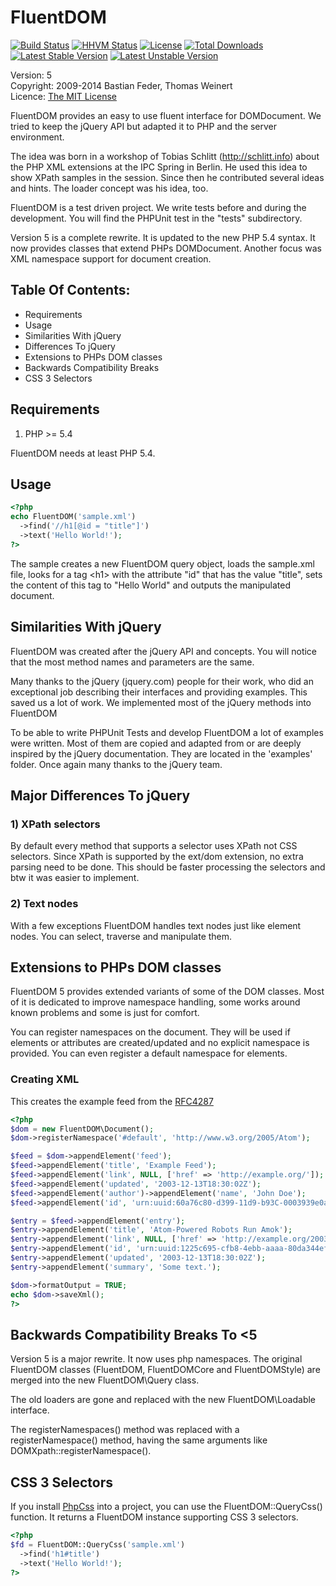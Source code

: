 # FluentDOM

[![Build Status](https://travis-ci.org/FluentDOM/FluentDOM.svg?branch=master)](https://travis-ci.org/FluentDOM/FluentDOM)
[![HHVM Status](http://hhvm.h4cc.de/badge/fluentdom/fluentdom.png)](http://hhvm.h4cc.de/package/fluentdom/fluentdom)
[![License](https://poser.pugx.org/fluentdom/fluentdom/license.svg)](https://packagist.org/packages/fluentdom/fluentdom)
[![Total Downloads](https://poser.pugx.org/fluentdom/fluentdom/downloads.svg)](https://packagist.org/packages/fluentdom/fluentdom)
[![Latest Stable Version](https://poser.pugx.org/fluentdom/fluentdom/v/stable.svg)](https://packagist.org/packages/fluentdom/fluentdom)
[![Latest Unstable Version](https://poser.pugx.org/fluentdom/fluentdom/v/unstable.svg)](https://packagist.org/packages/fluentdom/fluentdom)

  Version: 5<br />
  Copyright: 2009-2014 Bastian Feder, Thomas Weinert <br />
  Licence: [The MIT License](http://www.opensource.org/licenses/mit-license.php) <br />

FluentDOM provides an easy to use fluent interface for DOMDocument. We tried to
keep the jQuery API but adapted it to PHP and the server environment.

The idea was born in a workshop of Tobias Schlitt (http://schlitt.info) about
the PHP XML extensions at the IPC Spring in Berlin. He used this idea to show
XPath samples in the session. Since then he contributed several ideas and hints.
The loader concept was his idea, too.

FluentDOM is a test driven project. We write tests before and during the
development. You will find the PHPUnit test in the "tests" subdirectory.

Version 5 is a complete rewrite. It is updated to the new PHP 5.4 syntax. It
now provides classes that extend PHPs DOMDocument. Another focus was
XML namespace support for document creation.

## Table Of Contents:
* Requirements
* Usage
* Similarities With jQuery
* Differences To jQuery
* Extensions to PHPs DOM classes
* Backwards Compatibility Breaks
* CSS 3 Selectors

## Requirements

1) PHP >= 5.4

FluentDOM needs at least PHP 5.4.

## Usage

```php
<?php
echo FluentDOM('sample.xml')
  ->find('//h1[@id = "title"]')
  ->text('Hello World!');
?>
```

The sample creates a new FluentDOM query object, loads the sample.xml file,
looks for a tag &lt;h1> with the attribute "id" that has the value "title",
sets the content of this tag to "Hello World" and outputs the manipulated
document.

## Similarities With jQuery

FluentDOM was created after the jQuery API and concepts. You will notice that
the most method names and parameters are the same.

Many thanks to the jQuery (jquery.com) people for their work, who did an
exceptional job describing their interfaces and providing examples. This saved
us a lot of work. We implemented most of the jQuery methods into FluentDOM

To be able to write PHPUnit Tests and develop FluentDOM a lot of examples were
written. Most of them are copied and adapted from or are deeply inspired by the
jQuery documentation. They are located in the 'examples' folder.
Once again many thanks to the jQuery team.

## Major Differences To jQuery

### 1) XPath selectors

By default every method that supports a selector uses XPath not CSS selectors.
Since XPath is supported by the ext/dom extension, no extra parsing need to be
done. This should be faster processing the selectors and btw it was easier to implement.

### 2) Text nodes

With a few exceptions FluentDOM handles text nodes just like element nodes.
You can select, traverse and manipulate them.

## Extensions to PHPs DOM classes

FluentDOM 5 provides extended variants of some of the DOM classes. Most of
it is dedicated to improve namespace handling, some works around known problems
and some is just for comfort.

You can register namespaces on the document. They will be used if elements
or attributes are created/updated and no explicit namespace is provided. You can
even register a default namespace for elements.

### Creating XML

This creates the example feed from the [RFC4287](http://tools.ietf.org/html/rfc4287#section-1.1)

```php
<?php
$dom = new FluentDOM\Document();
$dom->registerNamespace('#default', 'http://www.w3.org/2005/Atom');

$feed = $dom->appendElement('feed');
$feed->appendElement('title', 'Example Feed');
$feed->appendElement('link', NULL, ['href' => 'http://example.org/']);
$feed->appendElement('updated', '2003-12-13T18:30:02Z');
$feed->appendElement('author')->appendElement('name', 'John Doe');
$feed->appendElement('id', 'urn:uuid:60a76c80-d399-11d9-b93C-0003939e0af6');

$entry = $feed->appendElement('entry');
$entry->appendElement('title', 'Atom-Powered Robots Run Amok');
$entry->appendElement('link', NULL, ['href' => 'http://example.org/2003/12/13/atom03']);
$entry->appendElement('id', 'urn:uuid:1225c695-cfb8-4ebb-aaaa-80da344efa6a');
$entry->appendElement('updated', '2003-12-13T18:30:02Z');
$entry->appendElement('summary', 'Some text.');

$dom->formatOutput = TRUE;
echo $dom->saveXml();
?>
```

## Backwards Compatibility Breaks To &lt;5

Version 5 is a major rewrite. It now uses php namespaces. The original FluentDOM
classes (FluentDOM, FluentDOMCore and FluentDOMStyle) are merged into the new
FluentDOM\Query class.

The old loaders are gone and replaced with the new FluentDOM\Loadable interface.

The registerNamespaces() method was replaced with a registerNamespace() method,
having the same arguments like DOMXpath::registerNamespace().

## CSS 3 Selectors

If you install [PhpCss](https://github.com/ThomasWeinert/PhpCss) into a project,
you can use the FluentDOM::QueryCss() function. It returns a FluentDOM instance
supporting CSS 3 selectors.

```php
<?php
$fd = FluentDOM::QueryCss('sample.xml')
  ->find('h1#title')
  ->text('Hello World!');
?>
```
